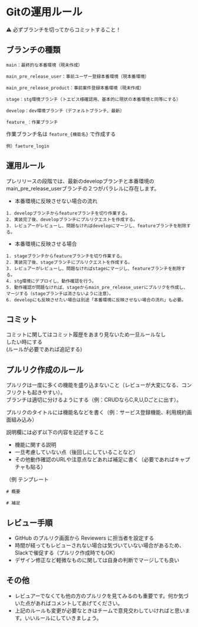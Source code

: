 # Gitの運用ルール

⚠️ 必ずブランチを切ってからコミットすること！

## ブランチの種類

```
main：最終的な本番環境（現未作成）

main_pre_release_user：事前ユーザー登録本番環境（現本番環境）

main_pre_release_product：事前案件登録本番環境（現未作成）

stage：stg環境ブランチ（トエビス様確認用、基本的に現状の本番環境と同等にする）

develop：dev環境ブランチ（デフォルトブランチ、最新）

feature_：作業ブランチ
```

作業ブランチ名は `feature_{機能名}` で作成する

```
例）faeture_login
```

## 運用ルール

プレリリースの段階では、最新のdevelopブランチと本番環境のmain_pre_release_userブランチの２つがパラレルに存在します。

- 本番環境に反映させない場合の流れ

```
1. developブランチからfeatureブランチを切り作業する。
2. 実装完了後、developブランチにプルリクエストを作成する。
3. レビュアーがレビューし、問題なければdevelopにマージし、featureブランチを削除する。
```

- 本番環境に反映させる場合

```
1. stageブランチからfeatureブランチを切り作業する。
2. 実装完了後、stageブランチにプルリクエストを作成する。
3. レビュアーがレビューし、問題なければstageにマージし、featureブランチを削除する。
4. stg環境にデプロイし、動作確認を行う。
5. 動作確認が問題なければ、stageからmain_pre_release_userにプルリクを作成し、マージする（stageブランチは消さないように注意）。
6. developにも反映させたい場合は別途「本番環境に反映させない場合の流れ」も必要。
```


## コミット

コミットに関してはコミット履歴をあまり見ないため一旦ルールなし  
したい時にする  
(ルールが必要であれば追記する)


## プルリク作成のルール

プルリクは一度に多くの機能を盛り込まないこと（レビューが大変になる、コンフリクトも起きやすい）。  
ブランチは適切に分けるようにする（例：CRUDならC,R,U,Dごとに出す）。

プルリクのタイトルには機能名などを書く（例：サービス登録機能、利用規約画面組み込み）

説明欄には必ず以下の内容を記述すること

- 機能に関する説明
- 一旦考慮していない点（後回しにしていることなど）
- その他動作確認のURLや注意点などあれば補足に書く（必要であればキャプチャも貼る）


（例 テンプレート

```
# 概要

# 補足
```


## レビュー手順

- GitHub のプルリク画面から Reviewers に担当者を設定する
- 時間が経ってもレビューされない場合は気づいていない場合があるため、Slackで催促する（プルリク作成時でもOK）
- デザイン修正など軽微なものに関しては自身の判断でマージしても良い

## その他

- レビュアーでなくても他の方のプルリクを見てみるのも重要です。何か気づいた点があればコメントしてあげてください。
- 上記のルールも変更が必要なときはチームで意見交わしていければと思います。いいルールにしていきましょう。
